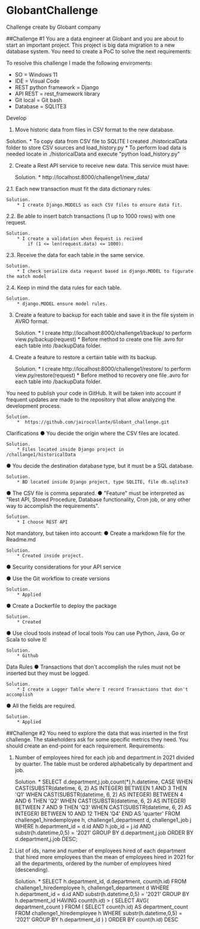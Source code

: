 # GlobantChallenge
Challenge create by Globant company

##Challenge #1
You are a data engineer at Globant and you are about to start an important project. This project
is big data migration to a new database system. You need to create a PoC to solve the next
requirements:

To resolve this challenge I made the following enviroments:
 * SO = Windows 11
 * IDE = Visual Code
 * REST python framework = Django
 * API REST = rest_framework library
 * Git local = Git bash
 * Database = SQLITE3

Develop

1. Move historic data from files in CSV format to the new database.

  Solution.
     * To copy data from CSV file to SQLITE I created ./historicalData folder to store CSV sources and load_history.py
     * To perform load data is needed locate in ./historicalData and execute "python load_history.py"

2. Create a Rest API service to receive new data. This service must have:

    Solution.
        * http://localhost:8000/challenge1/new_data/

2.1. Each new transaction must fit the data dictionary rules.

    Solution.
        * I create Django.MODELS as each CSV files to ensure data fit. 

2.2. Be able to insert batch transactions (1 up to 1000 rows) with one request.

    Solution.
        * I create a validation when Request is recived 
            if (1 <= len(request.data) <= 1000):

2.3. Receive the data for each table in the same service.

    Solution.
        * I check serialize data request based in django.MODEL to figurate the match model

2.4. Keep in mind the data rules for each table.

    Solution.
        * django.MODEL ensure model rules.

3. Create a feature to backup for each table and save it in the file system in AVRO format.

    Solution.
        * I create http://localhost:8000/challenge1/backup/ to perform view.py/backup(request)
        * Before method to create one file .avro for each table into /backupData folder. 


4. Create a feature to restore a certain table with its backup.

    Solution.
        * I create http://localhost:8000/challenge1/restore/ to perform view.py/restore(request)
        * Before method to recovery one file .avro for each table into /backupData folder.

You need to publish your code in GitHub. It will be taken into account if frequent updates are made to the repository that allow analyzing the development process.

    Solution.
        *  https://github.com/jairocollante/Globant_challenge.git


Clarifications
● You decide the origin where the CSV files are located.

    Solution.
        * Files located inside Django project in /challange1/historicalData

● You decide the destination database type, but it must be a SQL database.

    Solution.
        * BD located inside Django project, type SQLITE, file db.sqlite3

● The CSV file is comma separated.
● "Feature" must be interpreted as "Rest API, Stored Procedure, Database functionality,
Cron job, or any other way to accomplish the requirements".

    Solution.
        * I choose REST API

Not mandatory, but taken into account:
● Create a markdown file for the Readme.md

    Solution.
        * Created inside project.

● Security considerations for your API service

● Use the Git workflow to create versions

    Solution.
        * Applied

● Create a Dockerfile to deploy the package

    Solution.
        * Created

● Use cloud tools instead of local tools You can use Python, Java, Go or Scala to solve it!

    Solution.
        * Github

Data Rules
● Transactions that don't accomplish the rules must not be inserted but they must be logged.

    Solution.
        * I create a Logger Table where I record Transactions that don't accomplish

● All the fields are required.

    Solution.
        * Applied 


##Challenge #2
You need to explore the data that was inserted in the first challenge. The stakeholders ask for some specific metrics they need. You should create an end-point for each requirement.
Requirements:

1. Number of employees hired for each job and department in 2021 divided by quarter. The table must be ordered alphabetically by department and job.
    
    Solution.
        *   SELECT d.department,j.job,count(*),h.datetime,
            CASE 
                WHEN CAST(SUBSTR(datetime, 6, 2) AS INTEGER) BETWEEN 1 AND 3 THEN 'Q1'
                WHEN CAST(SUBSTR(datetime, 6, 2) AS INTEGER) BETWEEN 4 AND 6 THEN 'Q2'
                WHEN CAST(SUBSTR(datetime, 6, 2) AS INTEGER) BETWEEN 7 AND 9 THEN 'Q3'
                WHEN CAST(SUBSTR(datetime, 6, 2) AS INTEGER) BETWEEN 10 AND 12 THEN 'Q4'
            END AS 'quarter'
            FROM challenge1_hiredemployee h, challenge1_department d, challenge1_job j
            WHERE h.department_id = d.id
            AND h.job_id = j.id
            AND substr(h.datetime,0,5) = '2021'
            GROUP BY d.department,j.job
            ORDER BY d.department,j.job DESC;


2. List of ids, name and number of employees hired of each department that hired more
employees than the mean of employees hired in 2021 for all the departments, ordered
by the number of employees hired (descending).

    Solution.
        *   SELECT h.department_id, d.department, count(h.id)
            FROM challenge1_hiredemployee h, challenge1_department d
            WHERE h.department_id = d.id 
            AND substr(h.datetime,0,5) = '2021'
            GROUP BY h.department_id
            HAVING count(h.id) > (
                    SELECT AVG( department_count )
                    FROM (
                        SELECT count(h.id) AS department_count
                        FROM challenge1_hiredemployee h
                        WHERE substr(h.datetime,0,5) = '2021'
                        GROUP BY h.department_id ) )
            ORDER BY count(h.id) DESC




